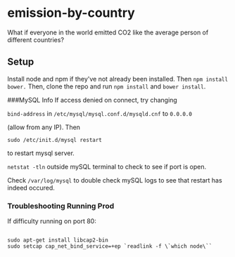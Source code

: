 # emission-by-country
What if everyone in the world emitted CO2 like the average person of different countries?

## Setup
Install node and npm if they've not already been installed.
Then `npm install bower.`
Then, clone the repo and run `npm install` and `bower install`.

###MySQL Info
If access denied on connect, try changing

`bind-address` in `/etc/mysql/mysql.conf.d/mysqld.cnf` to `0.0.0.0`

(allow from any IP). Then

`sudo /etc/init.d/mysql restart`

to restart mysql server.

`netstat -tln` outside mySQL terminal to check to see if port is open.

Check `/var/log/mysql` to double check mySQL logs to see that restart has indeed occured.

### Troubleshooting Running Prod
If difficulty running on port 80: 
<pre><code>
sudo apt-get install libcap2-bin
sudo setcap cap_net_bind_service=+ep `readlink -f \`which node\``
</code></pre>
